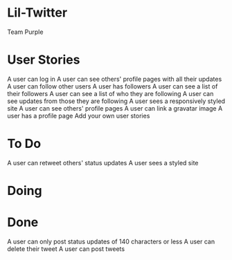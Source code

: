 # Lil-Twitter
Team Purple

# User Stories

A user can log in
A user can see others' profile pages with all their updates
A user can follow other users
A user has followers
A user can see a list of their followers
A user can see a list of who they are following
A user can see updates from those they are following
A user sees a responsively styled site
A user can see others' profile pages
A user can link a gravatar image
A user has a profile page
Add your own user stories

# To Do
A user can retweet others' status updates
A user sees a styled site



# Doing



# Done
A user can only post status updates of 140 characters or less
A user can delete their tweet
A user can post tweets
